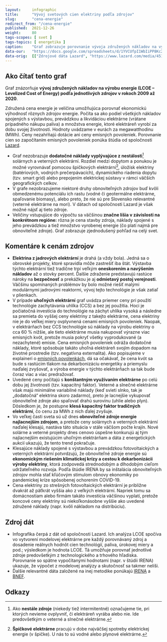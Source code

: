 ```yaml
---
layout:     infographic
title:      "Vývoj svetových cien elektriny podľa zdrojov"
slug:       "cena-energie"
redirect_from: "/cena-energie"
published:  2021-12-26
weight:     80
tags-scopes: [ svet ]
tags-topics: [ energetika ]
caption:    "Graf zobrazuje porovnanie vývoja združených nákladov na výrobu elektriny v modelových veľkých elektrárňach (tzv. utility-scale) od roku 2009 do roku 2020 predovšetkým z hľadiska technológií a trhu. Do ceny nie sú započítané dotácie, ceny emisných povoleniek ani náklady spojené s vyrovnávaním nestálosti zdrojov. V grafe sú zobrazené obnoviteľné zdroje, ktoré majú v Slovenskej republike najväčší potenciál rozvoja."
data-our:   "https://docs.google.com/spreadsheets/d/1YVCUfpI1WbIiPP8Kc2np3IFYlVQnyNeB3IvJqPdTrns"
data-orig:  [["Zdrojové dáta Lazard", "https://www.lazard.com/media/451419/lazards-levelized-cost-of-energy-version-140.pdf"]]
---
```


## Ako čítať tento graf

Graf znázorňuje **vývoj združených nákladov na výrobu energie (LCOE – Levelized Cost of Energy) podľa jednotlivých zdrojov v rokoch 2009 až 2020**.

Združená cena energie je veličina umožňujúca porovnať ekonomickú výhodnosť rôznych zdrojov energie. Počíta sa ako podiel všetkých nákladov spojených s výstavbou, prevádzkou a likvidáciou elektrárne (vrátane prípadného nákupu paliva) a množstva energie, ktoré elektráreň vyrobí za dobu svojej životnosti. Hodnoty uvádzame v eurách za megawatthodinu (MWh). Ceny nezahŕňajú dotácie ani ceny emisných povoleniek. Porovnanie cien so započítaním emisných povoleniek ponúka štúdia od spoločnosti [Lazard](https://www.lazard.com/media/451419/lazards-levelized-cost-of-energy-version-140.pdf).

* Graf nezobrazuje **dodatočné náklady vyplývajúce z nestálosti**[^1] solárnych a veterných elektrární. Rozdiel medzi dopytom a ponukou je možné vyrovnávať pomocou špičkových elektrární[^2], úložísk elektriny (batériových, vodných prečerpávacích), dynamického riadenia dopytu (tzv. smart grid) alebo prepojením elektrickej sústavy v rámci väčších geografických celkov.
* V grafe nezobrazujeme niektoré druhy obnoviteľných zdrojov buď kvôli obmedzenému potenciálu ich rastu (vodné či geotermálne elektrárne, spaľovanie biomasy), alebo preto, že nie sú pre Slovensko relevantné (veterné elektrárne na mori). V dátach od spoločnosti Lazard je však možné nájsť aj tieto zdroje.
* Veličiny vstupujúce do výpočtu sa väčšinou **značne líšia v závislosti na konkrétnom regióne:** rôzna je cena stavby zdroja, náklady spojené s jeho prevádzkou a tiež množstvo vyrobenej energie (čo platí najmä pre obnoviteľné zdroje). Graf zobrazuje zjednodušený pohľad na celý svet.

## Komentáre k cenám zdrojov

* **Elektrina z jadrových elektrární** je drahá (a vždy bola). Jedná sa o obrovské projekty, ktoré spravidla môže zastrešiť iba štát. Výstavba týchto elektrární tiež tradične trpí veľkým **oneskorením a navýšením nákladov** až o stovky percent. Ďalšie zdraženie predstavujú rastúce nároky na **bezpečnosť** a prekážkou je aj **odmietavý postoj verejnosti**. Väčšinu spomínaných problémov by bolo možné riešiť malými modulárnymi jadrovými reaktormi, vývoj tejto technológie je však zatiaľ v plienkach.
* V prípade **uhoľných elektrární** graf uvádza priemer ceny pri použití technológie zachytávania uhlíka (CCS) a bez jej použitia. Hoci je počiatočná investícia do technológie na záchyt uhlíka vysoká a následne sa premieta do vyššej ceny elektriny z takejto elektrárne, cena elektriny nie je do veľkej miery ovplyvnená cenami emisných povoleniek. Naopak, v elektrárňach bez CCS technológie sú náklady na výrobu elektriny o cca 60 % nižšie, ale tieto elektrárne musia nakupovať výrazne viac emisných kvót, pretože musia pokryť všetky vyprodukované (a nezachytené) emisie. Cena emisných povoleniek odráža dodatočné náklady, ktoré spôsobuje takáto uhoľná elektráreň svojím dopadom na životné prostredie (tzv. negatívna externalita). Ako popisujeme v explaineri o [emisných povolenkách](/explainery/emisne-povolenky-ets), dá sa očakávať, že cena kvót sa bude s rastúcim tlakom na dekarbonizáciu energetiky a priemyslu naďalej zvyšovať, a výroba energie v týchto elektrárňach sa tak bude čoraz viac a viac predražovať.
* Uvedené ceny počítajú s **konštantným využívaním elektrárne** po celú dobu jej životnosti (tzv. kapacitný faktor). Veterné a slnečné elektrárne však majú minimálne variabilné náklady (keď svieti slnko, tak je „dodatočná“ elektrina skoro zadarmo), preto je lacnejšie vykupovať obnoviteľné zdroje ako spaľovať drahú surovinu (uhlie alebo plyn). Dôsledkom je, že postupne **klesá kapacitný faktor tradičných elektrární**, čo cenu za MWh z nich ďalej zvyšuje.
* Vo veľkej časti sveta sú už dnes **obnoviteľné zdroje energie najlacnejším zdrojom**, a pretože ceny solárnych a veterných elektrární naďalej klesajú, nastáva táto situácia v stále väčšom počte krajín.
Nové solárne a veterné projekty dnes cenovo úspešne konkurujú aj tým najlacnejším existujúcim uhoľným elektrárňam a dáta z energetických aukcií ukazujú, že tento trend pokračuje.
* Klesajúce náklady spojené s výstavbou a prevádzkou fotovoltaických a veterných elektrární potvrdzujú, že obnoviteľné zdroje energie sú **ekonomickým riešením klimatickej krízy a cestou k dekarbonizácii výroby elektriny**, ktorá zodpovedá strednodobým a dlhodobým cieľom udržateľného rozvoja. Podľa štúdie IRENA by sa inštalácia obnoviteľných zdrojov mohla stať kľúčovým stimulom obnovy ekonomiky po pandemickej kríze spôsobenej ochorením COVID-19.
* Cena elektriny zo strešných fotovoltaických elektrární je približne dvakrát až päťkrát vyššia ako z veľkých elektrární. Napriek tomu sa domácnostiam alebo firmám takáto investícia väčšinou vyplatí, pretože koncové ceny elektriny sú niekoľkonásobne vyššie ako uvedené združené náklady (napr. kvôli nákladom na distribúciu).

## Zdroj dát

* Infografika čerpá z dát od spoločnosti Lazard. Ich analýza LCOE spočíva vo vytvorení modelovej elektrárne pre každý porovnávaný zdroj a dosadenie reálnych hodnôt cien technológií, paliva, úrokovej miery a pod.; výsledkom je hodnota LCOE. Tá umožňuje porovnať jednotlivé zdroje predovšetkým z technologického a trhového hľadiska. Porovnanie so spätne vypočítanými hodnotami (napr. v štúdii IRENA) ukazuje, že výpočet z modelovej analýzy a skutočnosť sa takmer nelíši.
* Ďalšie relevantné dáta založené na inej metodike ponúkajú [IRENA](https://www.irena.org/-/media/Files/IRENA/Agency/Publication/2020/Jun/IRENA_Power_Generation_Costs_2019.pdf) a [BNEF](https://assets.bbhub.io/professional/sites/24/BNEF-2021-Executive-Factbook.pdf).

## Odkazy

[^1]: Ako **nestále zdroje** (niekedy tiež intermitentné) označujeme tie, pri ktorých nevieme ovplyvniť, či elektráreň vyrába alebo nie. Ide predovšetkým o veterné a slnečné elektrárne.
[^2]: **Špičkové elektrárne** pracujú v dobe najväčšej spotreby elektrickej energie (v špičke). U nás to sú vodné alebo plynové elektrárne.
[^3]: Ako **base load** sa označujú elektrárne, ktoré bežia stále a zaisťujú základný odber sústavy. U nás to sú predovšetkým jadrové a uhoľné elektrárne.

